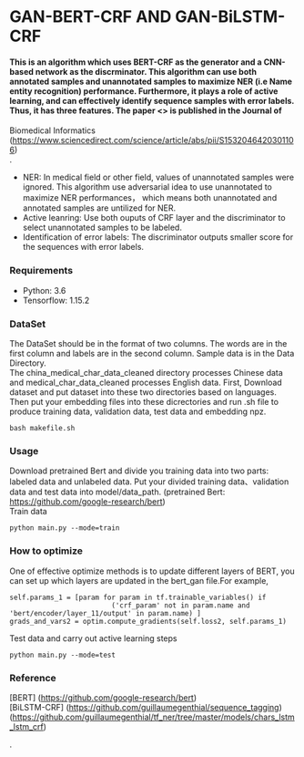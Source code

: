 # GAN-BERT-CRF AND GAN-BiLSTM-CRF
#### This is an algorithm which uses BERT-CRF as the generator and a CNN-based network as the discrminator. This algorithm can use both annotated samples and unannotated samples to maximize NER (i.e Name entity recognition) performance. Furthermore, it plays a role of active learning, and can effectively identify sequence samples with error labels. Thus, it has three features. The paper <<Adversarial active learning for the identification of medical concepts and annotation inconsistency>> is published in the Journal of
Biomedical Informatics (https://www.sciencedirect.com/science/article/abs/pii/S1532046420301106) <br>.
* NER: In medical field or other field, values of unannotated samples were ignored. This algorithm use adversarial idea to use unannotated to maximize NER performances， which means both unannotated and annotated samples are untilized for NER.
* Active leanring: Use both ouputs of CRF layer and the discriminator to select unannotated samples to be labeled.
* Identification of error labels: The discriminator outputs smaller score for the sequences with error labels.

### Requirements
* Python: 3.6
* Tensorflow: 1.15.2

### DataSet
The DataSet should be in the format of two columns. The words are in the first column and labels are in the second column. Sample data is in the Data Directory.<br>
The china_medical_char_data_cleaned directory processes Chinese data and medical_char_data_cleaned processes English data. First, Download dataset and put dataset into these two directories based on languages. Then put your embedding files into these dicrectories and  run .sh file to produce training data, validation data, test data and embedding npz.
```
bash makefile.sh
```

### Usage
Download pretrained Bert and divide you training data into two parts: labeled data and unlabeled data. Put your divided training data、validation data and test data into model/data_path. (pretrained Bert: https://github.com/google-research/bert)<br>
Train data
```
python main.py --mode=train
```

### How to optimize
One of effective optimize methods is to update different layers of BERT, you can set up which layers are updated in the bert_gan file.For example, 
```
self.params_1 = [param for param in tf.trainable_variables() if
                         ('crf_param' not in param.name and 'bert/encoder/layer_11/output' in param.name) ]
grads_and_vars2 = optim.compute_gradients(self.loss2, self.params_1)
```
      

Test data and carry out active learning steps

```
python main.py --mode=test
```

### Reference
[BERT] (https://github.com/google-research/bert)<br>
[BiLSTM-CRF] (https://github.com/guillaumegenthial/sequence_tagging)  (https://github.com/guillaumegenthial/tf_ner/tree/master/models/chars_lstm_lstm_crf)<br>
             



.
